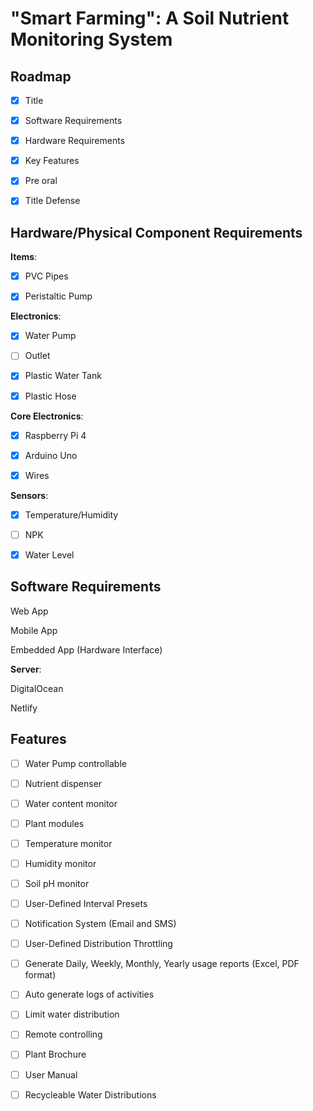 # "Smart Farming": A Soil Nutrient Monitoring System

## Roadmap

- [x] Title

- [x] Software Requirements

- [x] Hardware Requirements

- [x] Key Features

- [x] Pre oral

- [x] Title Defense

## Hardware/Physical Component Requirements

__Items__:

- [x] PVC Pipes

- [x] Peristaltic Pump

__Electronics__:

- [x] Water Pump

- [ ] Outlet

- [x] Plastic Water Tank

- [x] Plastic Hose

__Core Electronics__:

- [x] Raspberry Pi 4

- [x] Arduino Uno

- [x] Wires

__Sensors__:

- [x] Temperature/Humidity

- [ ] NPK

- [x] Water Level

## Software Requirements

Web App

Mobile App

Embedded App (Hardware Interface)

__Server__:

DigitalOcean

Netlify

## Features

- [ ] Water Pump controllable

- [ ] Nutrient dispenser

- [ ] Water content monitor

- [ ] Plant modules

- [ ] Temperature monitor

- [ ] Humidity monitor

- [ ] Soil pH monitor

- [ ] User-Defined Interval Presets

- [ ] Notification System (Email and SMS)

- [ ] User-Defined Distribution Throttling

- [ ] Generate Daily, Weekly, Monthly, Yearly usage reports (Excel, PDF format)

- [ ] Auto generate logs of activities

- [ ] Limit water distribution

- [ ] Remote controlling

- [ ] Plant Brochure

- [ ] User Manual

- [ ] Recycleable Water Distributions
